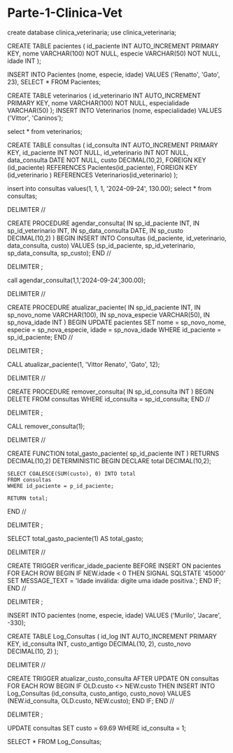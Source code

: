 # Parte-1-Clinica-Vet


create database clinica_veterinaria;
use clinica_veterinaria;


CREATE TABLE pacientes (
    id_paciente INT AUTO_INCREMENT PRIMARY KEY,
    nome VARCHAR(100) NOT NULL,
    especie VARCHAR(50) NOT NULL,
	idade INT
);

INSERT INTO Pacientes (nome, especie, idade) VALUES 
('Renatto', 'Gato', 23),
SELECT * FROM Pacientes;

CREATE TABLE veterinarios (
    id_veterinario  INT AUTO_INCREMENT PRIMARY KEY,
    nome VARCHAR(100) NOT NULL,
    especialidade VARCHAR(50)
);
INSERT INTO Veterinarios (nome, especialidade) VALUES 
('Vittor', 'Caninos');

select * from veterinarios;

CREATE TABLE consultas (
    id_consulta INT AUTO_INCREMENT PRIMARY KEY,
    id_paciente  INT NOT NULL,
    id_veterinario INT NOT NULL,
    data_consulta DATE NOT NULL,
	custo DECIMAL(10,2),
    FOREIGN KEY (id_paciente) REFERENCES Pacientes(id_paciente),
    FOREIGN KEY (id_veterinario ) REFERENCES Veterinarios(id_veterinario)
);	

insert into consultas values(1, 1, 1, '2024-09-24', 130.00);
select * from consultas;






DELIMITER //

CREATE PROCEDURE agendar_consulta(
    IN sp_id_paciente INT,
    IN sp_id_veterinario INT,
    IN sp_data_consulta DATE,
    IN sp_custo DECIMAL(10,2)
)
BEGIN
    INSERT INTO Consultas (id_paciente, id_veterinario, data_consulta, custo)
    VALUES (sp_id_paciente, sp_id_veterinario, sp_data_consulta, sp_custo);
END //

DELIMITER ;

call agendar_consulta(1,1,'2024-09-24',300.00);


DELIMITER //

CREATE PROCEDURE atualizar_paciente(
    IN sp_id_paciente INT,
    IN sp_novo_nome VARCHAR(100),
    IN sp_nova_especie VARCHAR(50),
    IN sp_nova_idade INT
)
BEGIN
    UPDATE pacientes
    SET nome = sp_novo_nome,
        especie = sp_nova_especie,
        idade = sp_nova_idade
    WHERE id_paciente = sp_id_paciente;
END //

DELIMITER ;


CALL atualizar_paciente(1, 'Vittor Renato', 'Gato', 12);


DELIMITER //




CREATE PROCEDURE remover_consulta(
    IN sp_id_consulta INT
)
BEGIN
    DELETE FROM consultas
    WHERE id_consulta = sp_id_consulta;
END //

DELIMITER ;


CALL remover_consulta(1);


DELIMITER //

CREATE FUNCTION total_gasto_paciente(
    sp_id_paciente INT
) 
RETURNS DECIMAL(10,2)
DETERMINISTIC
BEGIN
    DECLARE total DECIMAL(10,2);

    SELECT COALESCE(SUM(custo), 0) INTO total
    FROM consultas
    WHERE id_paciente = p_id_paciente;

    RETURN total;
END //

DELIMITER ;


SELECT total_gasto_paciente(1) AS total_gasto;




DELIMITER //

CREATE TRIGGER verificar_idade_paciente
BEFORE INSERT ON pacientes
FOR EACH ROW
BEGIN
    IF NEW.idade < 0 THEN
        SIGNAL SQLSTATE '45000' 
        SET MESSAGE_TEXT = 'Idade inválida: digite uma idade positiva.';
    END IF;
END //

DELIMITER ;


INSERT INTO pacientes (nome, especie, idade) VALUES ('Murilo', 'Jacare', -330);




CREATE TABLE Log_Consultas (
    id_log INT AUTO_INCREMENT PRIMARY KEY,
    id_consulta INT,
    custo_antigo DECIMAL(10, 2),
    custo_novo DECIMAL(10, 2)
);
 
 
 DELIMITER //

CREATE TRIGGER atualizar_custo_consulta
AFTER UPDATE ON consultas
FOR EACH ROW
BEGIN
    IF OLD.custo <> NEW.custo THEN
        INSERT INTO Log_Consultas (id_consulta, custo_antigo, custo_novo)
        VALUES (NEW.id_consulta, OLD.custo, NEW.custo);
    END IF;
END //

DELIMITER ;


UPDATE consultas SET custo = 69.69 WHERE id_consulta = 1;


SELECT * FROM Log_Consultas;
